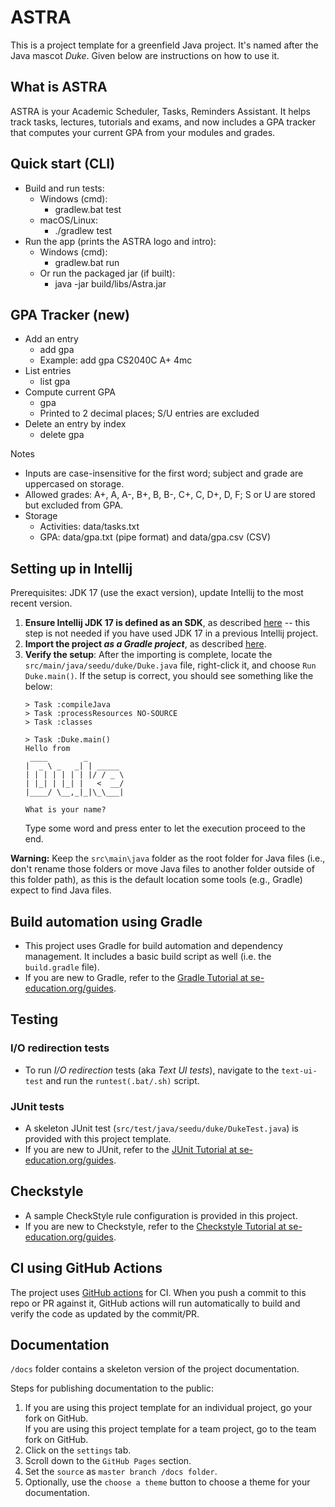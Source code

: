 # ASTRA

This is a project template for a greenfield Java project. It's named after the Java mascot _Duke_. Given below are instructions on how to use it.

## What is ASTRA
ASTRA is your Academic Scheduler, Tasks, Reminders Assistant. It helps track tasks, lectures, tutorials and exams, and now includes a GPA tracker that computes your current GPA from your modules and grades.

## Quick start (CLI)
- Build and run tests:
  - Windows (cmd):
    - gradlew.bat test
  - macOS/Linux:
    - ./gradlew test
- Run the app (prints the ASTRA logo and intro):
  - Windows (cmd):
    - gradlew.bat run
  - Or run the packaged jar (if built):
    - java -jar build/libs/Astra.jar

## GPA Tracker (new)
- Add an entry
  - add gpa <SUBJECT> <GRADE> <MC>
  - Example: add gpa CS2040C A+ 4mc
- List entries
  - list gpa
- Compute current GPA
  - gpa
  - Printed to 2 decimal places; S/U entries are excluded
- Delete an entry by index
  - delete gpa <INDEX>

Notes
- Inputs are case-insensitive for the first word; subject and grade are uppercased on storage.
- Allowed grades: A+, A, A-, B+, B, B-, C+, C, D+, D, F; S or U are stored but excluded from GPA.
- Storage
  - Activities: data/tasks.txt
  - GPA: data/gpa.txt (pipe format) and data/gpa.csv (CSV)

## Setting up in Intellij

Prerequisites: JDK 17 (use the exact version), update Intellij to the most recent version.

1. **Ensure Intellij JDK 17 is defined as an SDK**, as described [here](https://www.jetbrains.com/help/idea/sdk.html#set-up-jdk) -- this step is not needed if you have used JDK 17 in a previous Intellij project.
1. **Import the project _as a Gradle project_**, as described [here](https://se-education.org/guides/tutorials/intellijImportGradleProject.html).
1. **Verify the setup**: After the importing is complete, locate the `src/main/java/seedu/duke/Duke.java` file, right-click it, and choose `Run Duke.main()`. If the setup is correct, you should see something like the below:
   ```
   > Task :compileJava
   > Task :processResources NO-SOURCE
   > Task :classes
   
   > Task :Duke.main()
   Hello from
    ____        _        
   |  _ \ _   _| | _____ 
   | | | | | | | |/ / _ \
   | |_| | |_| |   <  __/
   |____/ \__,_|_|\_\___|
   
   What is your name?
   ```
   Type some word and press enter to let the execution proceed to the end.

**Warning:** Keep the `src\main\java` folder as the root folder for Java files (i.e., don't rename those folders or move Java files to another folder outside of this folder path), as this is the default location some tools (e.g., Gradle) expect to find Java files.

## Build automation using Gradle

* This project uses Gradle for build automation and dependency management. It includes a basic build script as well (i.e. the `build.gradle` file).
* If you are new to Gradle, refer to the [Gradle Tutorial at se-education.org/guides](https://se-education.org/guides/tutorials/gradle.html).

## Testing

### I/O redirection tests

* To run _I/O redirection_ tests (aka _Text UI tests_), navigate to the `text-ui-test` and run the `runtest(.bat/.sh)` script.

### JUnit tests

* A skeleton JUnit test (`src/test/java/seedu/duke/DukeTest.java`) is provided with this project template. 
* If you are new to JUnit, refer to the [JUnit Tutorial at se-education.org/guides](https://se-education.org/guides/tutorials/junit.html).

## Checkstyle

* A sample CheckStyle rule configuration is provided in this project.
* If you are new to Checkstyle, refer to the [Checkstyle Tutorial at se-education.org/guides](https://se-education.org/guides/tutorials/checkstyle.html).

## CI using GitHub Actions

The project uses [GitHub actions](https://github.com/features/actions) for CI. When you push a commit to this repo or PR against it, GitHub actions will run automatically to build and verify the code as updated by the commit/PR.

## Documentation

`/docs` folder contains a skeleton version of the project documentation.

Steps for publishing documentation to the public: 
1. If you are using this project template for an individual project, go your fork on GitHub.<br>
   If you are using this project template for a team project, go to the team fork on GitHub.
1. Click on the `settings` tab.
1. Scroll down to the `GitHub Pages` section.
1. Set the `source` as `master branch /docs folder`.
1. Optionally, use the `choose a theme` button to choose a theme for your documentation.
